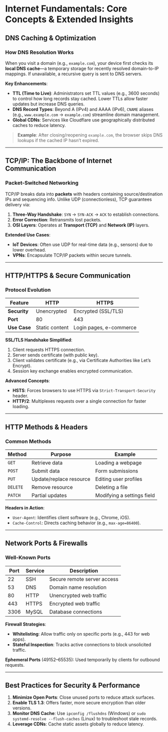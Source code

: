 # Internet Fundamentals: Core Concepts & Extended Insights  

## DNS Caching & Optimization  
### How DNS Resolution Works  
When you visit a domain (e.g., `example.com`), your device first checks its **local DNS cache**—a temporary storage for recently resolved domain-to-IP mappings. If unavailable, a recursive query is sent to DNS servers.  

**Key Enhancements**:  
- **TTL (Time to Live)**: Administrators set TTL values (e.g., 3600 seconds) to control how long records stay cached. Lower TTLs allow faster updates but increase DNS queries.  
- **DNS Record Types**: Beyond A (IPv4) and AAAA (IPv6), `CNAME` aliases (e.g., `www.example.com` → `example.com`) streamline domain management.  
- **Global CDNs**: Services like Cloudflare use geographically distributed caches to reduce latency.  

> **Example**: After closing/reopening `example.com`, the browser skips DNS lookups if the cached IP hasn’t expired.  

---

## TCP/IP: The Backbone of Internet Communication  
### Packet-Switched Networking  
TCP/IP breaks data into **packets** with headers containing source/destination IPs and sequencing info. Unlike UDP (connectionless), TCP guarantees delivery via:  
1. **Three-Way Handshake**: `SYN` → `SYN-ACK` → `ACK` to establish connections.  
2. **Error Correction**: Retransmits lost packets.  
3. **OSI Layers**: Operates at **Transport (TCP)** and **Network (IP)** layers.  

**Extended Use Cases**:  
- **IoT Devices**: Often use UDP for real-time data (e.g., sensors) due to lower overhead.  
- **VPNs**: Encapsulate TCP/IP packets within secure tunnels.  

---

## HTTP/HTTPS & Secure Communication  
### Protocol Evolution  
| Feature          | HTTP                              | HTTPS                             |  
|------------------|-----------------------------------|-----------------------------------|  
| **Security**     | Unencrypted                       | Encrypted (SSL/TLS)               |  
| **Port**         | 80                                | 443                               |  
| **Use Case**     | Static content                    | Login pages, e-commerce           |  

**SSL/TLS Handshake Simplified**:  
1. Client requests HTTPS connection.  
2. Server sends certificate (with public key).  
3. Client validates certificate (e.g., via Certificate Authorities like Let’s Encrypt).  
4. Session key exchange enables encrypted communication.  

**Advanced Concepts**:  
- **HSTS**: Forces browsers to use HTTPS via `Strict-Transport-Security` header.  
- **HTTP/2**: Multiplexes requests over a single connection for faster loading.  

---

## HTTP Methods & Headers  
### Common Methods  
| Method   | Purpose                                  | Example                          |  
|----------|------------------------------------------|----------------------------------|  
| `GET`    | Retrieve data                            | Loading a webpage                |  
| `POST`   | Submit data                              | Form submissions                 |  
| `PUT`    | Update/replace resource                  | Editing user profiles            |  
| `DELETE` | Remove resource                          | Deleting a file                  |  
| `PATCH`  | Partial updates                          | Modifying a settings field       |  

**Headers in Action**:  
- `User-Agent`: Identifies client software (e.g., Chrome, iOS).  
- `Cache-Control`: Directs caching behavior (e.g., `max-age=86400`).  

---

## Network Ports & Firewalls  
### Well-Known Ports  
| Port  | Service          | Description                          |  
|-------|------------------|--------------------------------------|  
| 22    | SSH              | Secure remote server access          |  
| 53    | DNS              | Domain name resolution               |  
| 80    | HTTP             | Unencrypted web traffic              |  
| 443   | HTTPS            | Encrypted web traffic                |  
| 3306  | MySQL            | Database connections                 |  

**Firewall Strategies**:  
- **Whitelisting**: Allow traffic only on specific ports (e.g., 443 for web apps).  
- **Stateful Inspection**: Tracks active connections to block unsolicited traffic.  

**Ephemeral Ports** (49152–65535): Used temporarily by clients for outbound requests.  

---

## Best Practices for Security & Performance  
1. **Minimize Open Ports**: Close unused ports to reduce attack surfaces.  
2. **Enable TLS 1.3**: Offers faster, more secure encryption than older versions.  
3. **Monitor DNS Cache**: Use `ipconfig /flushdns` (Windows) or `sudo systemd-resolve --flush-caches` (Linux) to troubleshoot stale records.  
4. **Leverage CDNs**: Cache static assets globally to reduce latency.  
